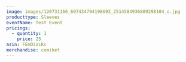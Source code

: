 ```yaml
---
image: images/120731166_697434794198693_2514584936889298104_o.jpg
producttype: Sleeves
eventName: Test Event
pricings:
  - quantity: 1
    price: 25
asin: FEmDizLKc
merchandise: comiket
---
```

